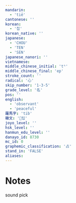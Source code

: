 ```yaml
---
mandarin:
  - 'tiē'
cantonese: ''
korean:
  - '첩'
korean_native: ''
japanese:
  - 'CHOU'
  - 'TEN'
  - 'SEN'
japanese_nanori: ''
vietnamese:
middle_chinese_initial: 'tʰ'
middle_chinese_final: 'ep'
stroke_count: ''
radical: '心'
skip_number: '1-3-5'
grade_level: '名'
pos: ''
english:
  - 'observant'
  - 'peaceful'
羅馬字: 'tib'
韓文: '팁'
joyo_level: ''
hsk_level: ''
hanmun_edu_level: ''
danayo_id: 8730
mc_id: 0
graphemic_classification: '占'
stand_in: 'FALSE'
aliases:
---
```


# Notes
sound pick
